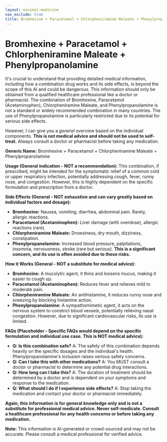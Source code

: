 ```yaml
---
layout: minimal-medicine
nav_exclude: true
title: Bromhexine + Paracetamol + Chlorpheniramine Maleate + Phenylpropanolamine
---
```


# Bromhexine + Paracetamol + Chlorpheniramine Maleate + Phenylpropanolamine

It's crucial to understand that providing detailed medical information, including how a combination drug works and its side effects, is beyond the scope of this AI and could be dangerous.  This information should only be obtained from a qualified healthcare professional like a doctor or pharmacist.  The combination of Bromhexine, Paracetamol (Acetaminophen), Chlorpheniramine Maleate, and Phenylpropanolamine is not a standard or widely recommended combination in many countries.  The use of Phenylpropanolamine is particularly restricted due to its potential for serious side effects.

However, I can give you a *general overview* based on the individual components.  **This is not medical advice and should not be used to self-treat.** Always consult a doctor or pharmacist before taking any medication.

**Generic Name:** Bromhexine + Paracetamol + Chlorpheniramine Maleate + Phenylpropanolamine

**Usage (General indication - NOT a recommendation):** This combination, if prescribed, might be intended for the symptomatic relief of a common cold or upper respiratory infection, potentially addressing cough, fever, runny nose, and congestion.  However, this is highly dependent on the specific formulation and prescription from a doctor.

**Side Effects (General - NOT exhaustive and can vary greatly based on individual factors and dosage):**

* **Bromhexine:** Nausea, vomiting, diarrhea, abdominal pain.  Rarely, allergic reactions.
* **Paracetamol (Acetaminophen):** Liver damage (with overdose), allergic reactions (rare).
* **Chlorpheniramine Maleate:** Drowsiness, dry mouth, dizziness, constipation.
* **Phenylpropanolamine:** Increased blood pressure, palpitations, insomnia, nervousness, stroke (rare but serious).  **This is a significant concern, and its use is often avoided due to these risks.**

**How it Works (General - NOT a substitute for medical advice):**

* **Bromhexine:** A mucolytic agent, it thins and loosens mucus, making it easier to cough up.
* **Paracetamol (Acetaminophen):** Reduces fever and relieves mild to moderate pain.
* **Chlorpheniramine Maleate:** An antihistamine, it reduces runny nose and sneezing by blocking histamine action.
* **Phenylpropanolamine:** A sympathomimetic agent, it acts on the nervous system to constrict blood vessels, potentially relieving nasal congestion.  However, due to significant cardiovascular risks, its use is limited.

**FAQs (Placeholder - Specific FAQs would depend on the specific formulation and individual use case.  This is NOT medical advice):**

* **Q: Is this combination safe?** A:  The safety of this combination depends heavily on the specific dosages and the individual's health.  Phenylpropanolamine's inclusion raises serious safety concerns.
* **Q: Can I take this with other medications?** A:  You MUST consult a doctor or pharmacist to determine any potential drug interactions.
* **Q: How long can I take this?** A:  The duration of treatment should be determined by a doctor and is dependent on your symptoms and response to the medication.
* **Q: What should I do if I experience side effects?** A:  Stop taking the medication and contact your doctor or pharmacist immediately.


**Again, this information is for general knowledge only and is not a substitute for professional medical advice.  Never self-medicate. Consult a healthcare professional for any health concerns or before taking any medication.**


**Note:** This information is AI-generated or crowd-sourced and may not be accurate. Please consult a medical professional for verified advice.